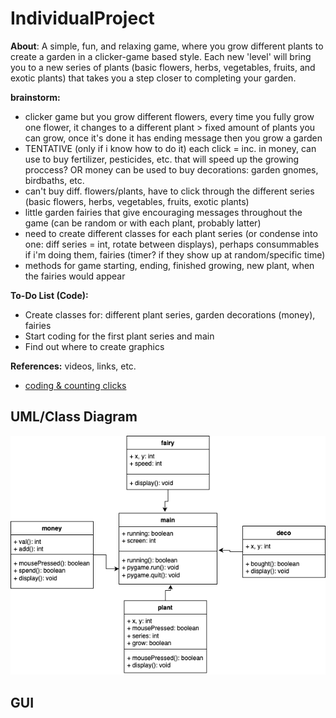 # IndividualProject

**About**: A simple, fun, and relaxing game, where you grow different plants to create a garden in a clicker-game based style. Each new 'level' will bring you to a new series of plants (basic flowers, herbs, vegetables, fruits, and exotic plants) that takes you a step closer to completing your garden.

**brainstorm:**
- clicker game but you grow different flowers, every time you fully grow one flower, it changes to a different plant > fixed amount of plants you can grow, once it's done it has ending message then you grow a garden
- TENTATIVE (only if i know how to do it) each click = inc. in money, can use to buy fertilizer, pesticides, etc. that will speed up the growing proccess? OR money can be used to buy decorations: garden gnomes, birdbaths, etc.
- can't buy diff. flowers/plants, have to click through the different series (basic flowers, herbs, vegetables, fruits, exotic plants)
- little garden fairies that give encouraging messages throughout the game (can be random or with each plant, probably latter)
- need to create different classes for each plant series (or condense into one: diff series = int, rotate between displays), perhaps consummables if i'm doing them, fairies (timer? if they show up at random/specific time)
- methods for game starting, ending, finished growing, new plant, when the fairies would appear

**To-Do List (Code):**
- Create classes for: different plant series, garden decorations (money), fairies
- Start coding for the first plant series and main
- Find out where to create graphics

**References:** videos, links, etc.
- [coding & counting clicks](https://www.youtube.com/watch?v=jXx3acg34S0)

## UML/Class Diagram
![UML](https://github.com/emmitan/IndividualProject/blob/main/images/individualUML.png?raw=true)

## GUI
